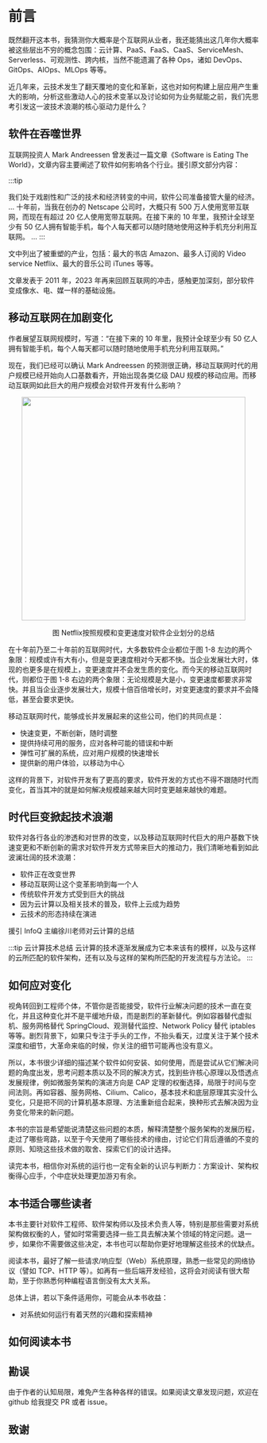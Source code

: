 # 前言

既然翻开这本书，我猜测你大概率是个互联网从业者，我还能猜出这几年你大概率被这些层出不穷的概念包围：云计算、PaaS、FaaS、CaaS、ServiceMesh、Serverless、可观测性、跨内核，当然不能遗漏了各种 Ops，诸如 DevOps、GitOps、AIOps、MLOps 等等。

近几年来，云技术发生了翻天覆地的变化和革新，这也对如何构建上层应用产生重大的影响，分析这些激动人心的技术变革以及讨论如何为业务赋能之前，我们先思考引发这一波技术浪潮的核心驱动力是什么？

## 软件在吞噬世界

互联网投资人 Mark Andreessen 曾发表过一篇文章《Software is Eating The World》，文章内容主要阐述了软件如何影响各个行业。援引原文部分内容：

:::tip <i></i>

我们处于戏剧性和广泛的技术和经济转变的中间，软件公司准备接管大量的经济。
...
十年前，当我在创办的 Netscape 公司时，大概只有 500 万人使用宽带互联网，而现在有超过 20 亿人使用宽带互联网。在接下来的 10 年里，我预计全球至少有 50 亿人拥有智能手机，每个人每天都可以随时随地使用这种手机充分利用互联网。
...
:::

文中列出了被重塑的产业，包括：最大的书店 Amazon、最多人订阅的 Video service Netflix、最大的音乐公司 iTunes 等等。

文章发表于 2011 年，2023 年再来回顾互联网的冲击，感触更加深刻，部分软件变成像水、电、媒一样的基础设施。

## 移动互联网在加剧变化

作者展望互联网规模时，写道：“在接下来的 10 年里，我预计全球至少有 50 亿人拥有智能手机，每个人每天都可以随时随地使用手机充分利用互联网。”

现在，我们已经可以确认 Mark Andreessen 的预测很正确，移动互联网时代的用户规模已经开始向人口基数看齐，开始出现各类亿级 DAU 规模的移动应用。而移动互联网如此巨大的用户规模会对软件开发有什么影响？

<div  align="center">
	<img src="./assets/ppt4.jpg" width = "450"  align=center />
	<p>图 Netflix按照规模和变更速度对软件企业划分的总结</p>
</div>

在十年前乃至二十年前的互联网时代，大多数软件企业都位于图 1-8 左边的两个象限：规模或许有大有小，但是变更速度相对今天都不快。当企业发展壮大时，体现的也更多是在规模上，变更速度并不会发生质的变化。而今天的移动互联网时代，则都位于图 1-8 右边的两个象限：无论规模是大是小，变更速度都要求非常快。并且当企业逐步发展壮大，规模十倍百倍增长时，对变更速度的要求并不会降低，甚至会要求更快。

移动互联网时代，能够成长并发展起来的这些公司，他们的共同点是：

- 快速变更，不断创新，随时调整
- 提供持续可用的服务，应对各种可能的错误和中断
- 弹性可扩展的系统，应对用户规模的快速增长
- 提供新的用户体验，以移动为中心

这样的背景下，对软件开发有了更高的要求，软件开发的方式也不得不跟随时代而变化，首当其冲的就是如何解决规模越来越大同时变更越来越快的难题。

## 时代巨变掀起技术浪潮

软件对各行各业的渗透和对世界的改变，以及移动互联网时代巨大的用户基数下快速变更和不断创新的需求对软件开发方式带来巨大的推动力，我们清晰地看到如此波澜壮阔的技术浪潮：

- 软件正在改变世界
- 移动互联网让这个变革影响到每一个人
- 传统软件开发方式受到巨大的挑战
- 因为云计算以及相关技术的普及，软件上云成为趋势
- 云技术的形态持续在演进

援引 InfoQ 主编徐川老师对云计算的总结

:::tip 云计算技术总结
云计算的技术逐渐发展成为它本来该有的模样，以及与这样的云所匹配的软件架构，还有以及与这样的架构所匹配的开发流程与方法论。
:::

## 如何应对变化

视角转回到工程师个体，不管你是否能接受，软件行业解决问题的技术一直在变化，并且这种变化并不是平缓地升级，而是剧烈的革新替代。例如容器替代虚拟机、服务网格替代 SpringCloud、观测替代监控、Network Policy 替代 iptables 等等。剧烈背景下，如果只专注于手头的工作，不抬头看天，过度关注于某个技术深度和细节，大革命来临的时候，你关注的细节可能再也没有意义。

所以，本书很少详细的描述某个软件如何安装、如何使用，而是尝试从它们解决问题的角度出发，思考问题本质以及不同的解决方式，找到些许核心原理以及悟透点发展规律，例如微服务架构的演进方向是 CAP 定理的权衡选择，局限于时间与空间法则。再如容器、服务网格、Cilium、Calico，基本技术和底层原理其实没什么变化，只是把不同的计算机基本原理、方法重新组合起来，换种形式去解决因为业务变化带来的新问题。

本书的宗旨是希望能说清楚这些问题的本质，解释清楚整个服务架构的发展历程，走过了哪些弯路，以至于今天使用了哪些技术的缘由，讨论它们背后遵循的不变的原则、知晓这些技术做的取舍、探索它们的设计选择。

读完本书，相信你对系统的运行也一定有全新的认识与判断力：方案设计、架构权衡得心应手，个中症状处理更加游刃有余。

## 本书适合哪些读者

本书主要针对软件工程师、软件架构师以及技术负责人等，特别是那些需要对系统架构做权衡的人，譬如时常需要选择一些工具去解决某个领域的特定问题。退一步，如果你不需要做这些决定，本书也可以帮助你更好地理解这些技术的优缺点。

阅读本书，最好了解一些请求/响应型（Web）系统原理，熟悉一些常见的网络协议（譬如 TCP、HTTP 等）。如再有一些后端开发经验，这将会对阅读有很大帮助，至于你熟悉何种编程语言倒没有太大关系。

总体上讲，若以下条件适用你，可能会从本书收益：

- 对系统如何运行有着天然的兴趣和探索精神

## 如何阅读本书

## 勘误

由于作者的认知局限，难免产生各种各样的错误。如果阅读文章发现问题，欢迎在 github 给我提交 PR 或者 issue。


## 致谢
